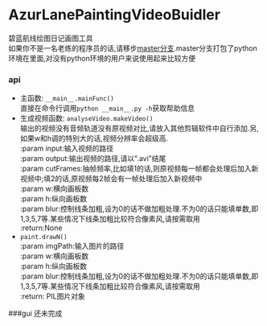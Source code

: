 # AzurLanePaintingVideoBuidler
碧蓝航线绘图日记画图工具  
如果你不是一名老练的程序员的话,请移步[master分支](https://github.com/HHHHhgqcdxhg/azurlane-painting/tree/master).master分支打包了python环境在里面,对没有python环境的用户来说使用起来比较方便

### api
- 主函数:
    ```__main__.mainFunc()```  
    直接在命令行调用```python __main__.py -h```获取帮助信息
- 生成视频函数:
    ```analyseVideo.makeVideo()```  
    输出的视频没有音频轨道没有原视频对比,请放入其他剪辑软件中自行添加.另,如果w和h调的特别大的话,视频分辨率会超级高.  
    :param input:输入视频的路径  
    :param output:输出视频的路径,请以".avi"结尾  
    :param cutFrames:抽帧频率,比如填1的话,则原视频每一帧都会处理后加入新视频中;填2的话,原视频每2帧会有一帧处理后加入新视频中  
    :param w:横向画板数  
    :param h:纵向画板数  
    :param blur:控制线条加粗,设为0的话不做加粗处理.不为0的话只能填单数,即1,3,5,7等.某些情况下线条加粗比较符合像素风,请按需取用  
    :return:None  
- ```paint.drawN()```  
    :param imgPath:输入图片的路径  
    :param w:横向画板数  
    :param h:纵向画板数  
    :param blur:控制线条加粗,设为0的话不做加粗处理.不为0的话只能填单数,即1,3,5,7等.某些情况下线条加粗比较符合像素风,请按需取用  
    :return: PIL图片对象  
    
###gui
还未完成



